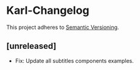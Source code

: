 # Karl-Changelog

This project adheres to [Semantic Versioning](http://semver.org/).

## [unreleased]

- Fix: Update all subtitles components examples.

